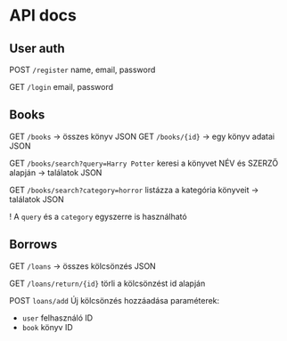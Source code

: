# API docs

## User auth
POST `/register` name, email, password

GET `/login` email, password

## Books
GET `/books` -> összes könyv JSON
GET `/books/{id}` -> egy könyv adatai JSON

GET `/books/search?query=Harry Potter` keresi a könyvet NÉV és SZERZŐ alapján -> találatok JSON

GET `/books/search?category=horror` listázza a kategória könyveit -> találatok JSON

! A `query` és a `category` egyszerre is használható

## Borrows
GET `/loans` -> összes kölcsönzés JSON

GET `/loans/return/{id}` törli a kölcsönzést id alapján

POST `loans/add` Új kölcsönzés hozzáadása
paraméterek:
- `user` felhasználó ID
- `book` könyv ID

